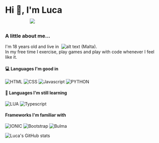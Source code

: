 # Hi 👋, I'm Luca‎ ‎ ‎ ‎ ‎ ‎ ‎ ‎ ‎ ‎ ‎ ‎ ‎ ‎ ‎ ‎ ‎ ‎ ‎ ‎ ‎ ‎ ‎ ‎ ‎ ‎ ‎ ‎ ‎ ‎ ‎ ‎ ‎ ‎ ‎ ‎ ‎ ‎ ‎ ‎ ‎  ‎  ‎  ‎  ‎  ‎  ‎  ‎  ‎  ‎  ‎  ‎  ‎  ‎  ‎  ‎  ‎  ‎  ‎  ‎  ‎  ‎  ‎  ‎  ‎ ![](https://komarev.com/ghpvc/?username=lucacamilleri&style=for-the-badge&color=FECC00)

### A little about me...
I'm 18 years old and live in‎ ‎‎ ![alt text](https://raw.githubusercontent.com/stevenrskelton/flag-icon/master/png/16/country-4x3/mt.png) (Malta).
<br> In my free time I exercise, play games and play with code whenever I feel like it.

#### 💻 Languages I'm good in

![HTML](https://img.shields.io/badge/HTML5-E34F26?style=for-the-badge&labelColor=black&logo=html5&logoColor=E34F26)
![CSS](https://img.shields.io/badge/CSS3-1572B6?style=for-the-badge&labelColor=black&logo=CSS3&logoColor=1572B6)
![Javascript](https://img.shields.io/badge/Javascript-F0DB4F?style=for-the-badge&labelColor=black&logo=javascript&logoColor=F0DB4F)
![PYTHON](https://img.shields.io/badge/Python-3776AB?style=for-the-badge&labelColor=black&logo=python&logoColor=3776AB)

#### 🤔 Languages I'm still learning

![LUA](https://img.shields.io/badge/LUA-2C2D72?style=for-the-badge&labelColor=black&logo=lua&logoColor=2C2D72)
![Typescript](https://img.shields.io/badge/Typescript-3178C6?style=for-the-badge&labelColor=black&logo=typescript&logoColor=3178C6)

#### Frameworks I'm familiar with
![IONIC](https://img.shields.io/badge/IONIC-3880FF?style=for-the-badge&labelColor=black&logo=ionic&logoColor=3880FF)
![Bootstrap](https://img.shields.io/badge/Bootstrap-7952B3?style=for-the-badge&labelColor=black&logo=bootstrap&logoColor=7952B3)
![Bulma](https://img.shields.io/badge/Bulma-00D1B2?style=for-the-badge&labelColor=black&logo=bulma&logoColor=00D1B2)

![Luca's GitHub stats](https://github-readme-stats.vercel.app/api?username=lucacamilleri&theme=dark&show_icons=true)
